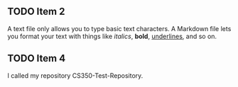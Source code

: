 ## TODO Item 2
A text file only allows you to type basic text characters.
A Markdown file lets you format your text with things like *italics*, **bold**, <ins>underlines</ins>, and so on.

## TODO Item 4
I called my repository CS350-Test-Repository.
